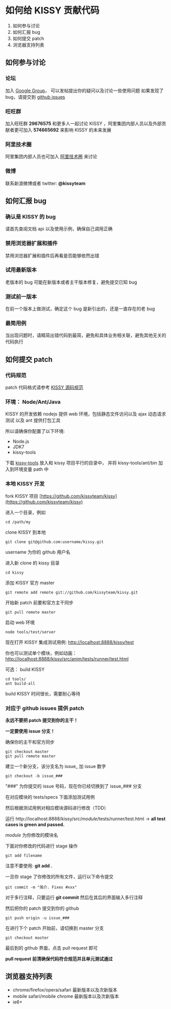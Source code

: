 # 如何给 KISSY 贡献代码

1. 如何参与讨论
1. 如何汇报 bug
1. 如何提交 patch
1. 浏览器支持列表

## 如何参与讨论

### 论坛

加入 [Google Group](https://groups.google.com/group/kissy-ui)，
可以发帖提出你的疑问以及讨论一些使用问题
如果发现了 bug，请提交到 [github issues](https://github.com/kissyteam/kissy/issues)

### 旺旺群

加入旺旺群 **29676575** 和更多人一起讨论 KISSY ，阿里集团内部人员以及外部贡献者更可加入 **574665692** 来影响 KISSY 的未来发展

### 阿里技术圈

阿里集团内部人员也可加入 [阿里技术圈](http://www.atatech.org/gprofile/348) 来讨论

### 微博

联系新浪微博或者 twitter:  **@kissyteam**

## 如何汇报 bug

### 确认是 KISSY 的 bug

请首先查阅文档 api 以及使用示例，确保自己调用正确

### 禁用浏览器扩展和插件

禁用浏览器扩展和插件后再看是否能够依然出错

### 试用最新版本

老版本的 bug 可能在新版本或者主干版本修复，避免提交已知 bug

### 测试前一版本

在前一个版本上做测试，确定这个 bug 是新引出的，还是一直存在的老 bug

### 最简用例

当出现问题时，请精简出错代码到最简，避免和具体业务相关联，避免其他无关的代码执行


## 如何提交 patch

### 代码规范

patch 代码格式请参考 [KISSY 源码规范](http://docs.kissyui.com/docs/html/tutorials/style-guide/kissy-source-style.html)

### 环境： Node/Ant/Java

KISSY 的开发依赖 nodejs 提供 web 环境，包括静态文件访问以及 ajax 动态请求测试
以及 ant 提供打包工具

所以请确保你配置了以下环境:

- Node.js
- JDK7
- kissy-tools

下载 [kissy-tools](https://github.com/kissyteam/kissy-tools/archive/master.zip) 放入和 kissy 项目平行的目录中，
并将 kissy-tools/ant/bin 加入到环境变量 path 中

### 本地 KISSY 开发

fork KISSY 项目 [https://github.com/kissyteam/kissy](https://github.com/kissyteam/kissy)

进入一个目录，例如

    cd /path/my

clone KISSY 到本地

    git clone git@github.com:username/kissy.git

username 为你的 github 用户名

进入新 clone 的 kissy 目录

    cd kissy

添加 KISSY 官方 master

    git remote add remote git://github.com/kissyteam/kissy.git

开始新 patch 前要和官方主干同步

    git pull remote master

启动 web 环境

    node tools/test/server

现在打开 KISSY 集成测试用例: [http://localhost:8888/kissy/test](http://localhost:8888/kissy/test)

你也可以测试单个模块，例如动画： [http://localhost:8888/kissy/src/anim/tests/runner/test.html](http://localhost:8888/kissy/src/anim/tests/runner/test.html)

可选： build KISSY

    cd tools/
    ant build-all

build KISSY 时间很长，需要耐心等待

### 对应于 github issues 提供 patch

**永远不要把 patch 提交到你的主干！**

**一定要使用 issue 分支！**

确保你的主干和官方同步

    git checkout master
    git pull remote master


建立一个新分支，该分支名为 issue_ 加 issue 数字

    git checkout -b issue_###

"###" 为你提交的 issue 号码，现在你已经切换到了 issue_### 分支

在对应模块的 tests/specs 下面添加测试用例

然后根据测试用例对相应模块源码进行修改（TDD）

运行 http://localhost:8888/kissy/src/$module$/tests/runner/test.html -> **all test cases is green and passed.**

$module$ 为你修改的模块名

下面对你修改的代码进行 stage 操作

    git add filename

注意不要使用: **git add .**

一旦你 stage 了你修改的所有文件，运行以下命令提交

    git commit -m "简介. Fixes #xxx"

对于多行注释，只要运行 **git commit** 然后在其后的界面输入多行注释

然后把你的 patch 提交到你的 github

    git push origin -u issue_###

在进行下个 patch 开始前，请切换到 master 分支

    git checkout master

最后到的 github 界面，点击 pull request 即可


**pull request 前清确保代码符合规范并且单元测试通过**

## 浏览器支持列表

 - chrome/firefox/opera/safari 最新版本以及次新版本
 - mobile safari/mobile chrome 最新版本以及次新版本
 - ie6+